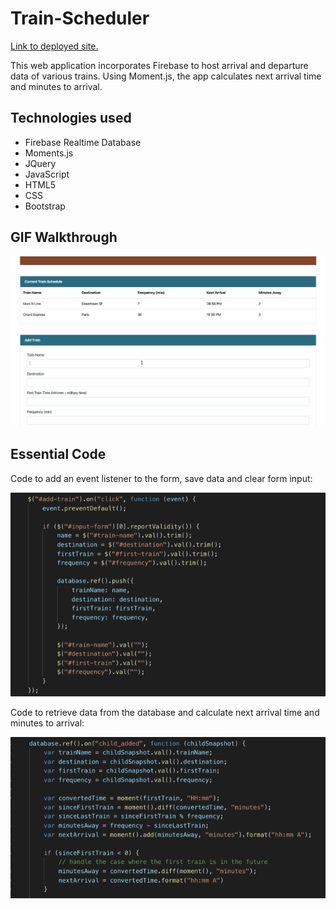 # Train-Scheduler

[Link to deployed site.](https://leticiaroncero.github.io/Train-Scheduler/)

This web application incorporates Firebase to host arrival and departure data of various trains. Using Moment.js, the app calculates next arrival time and minutes to arrival.

## Technologies used

* Firebase Realtime Database
* Moments.js
* JQuery
* JavaScript
* HTML5
* CSS
* Bootstrap

## GIF Walkthrough

![Train Scheduler](assets/screenshots/trainscheduler3.gif "Train Scheduler")

## Essential Code

Code to add an event listener to the form, save data and clear form input:

![click listener](assets/screenshots/input_listener.png "click listener")

Code to retrieve data from the database and calculate next arrival time and minutes to arrival:

![click listener](assets/screenshots/database_momentjs.png "click listener")